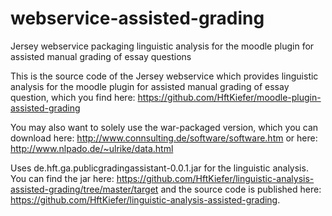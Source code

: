 # webservice-assisted-grading
Jersey webservice packaging linguistic analysis for the moodle plugin for assisted manual grading of essay questions

This is the source code of the Jersey webservice which provides linguistic analysis for the moodle plugin for assisted manual grading of essay question, which you find here: 
https://github.com/HftKiefer/moodle-plugin-assisted-grading

You may also want to solely use the war-packaged version, which you can download here:
http://www.connsulting.de/software/software.htm or here: http://www.nlpado.de/~ulrike/data.html

Uses de.hft.ga.publicgradingassistant-0.0.1.jar for the linguistic analysis. You can find the jar here: https://github.com/HftKiefer/linguistic-analysis-assisted-grading/tree/master/target and the source code is published here: https://github.com/HftKiefer/linguistic-analysis-assisted-grading. 


